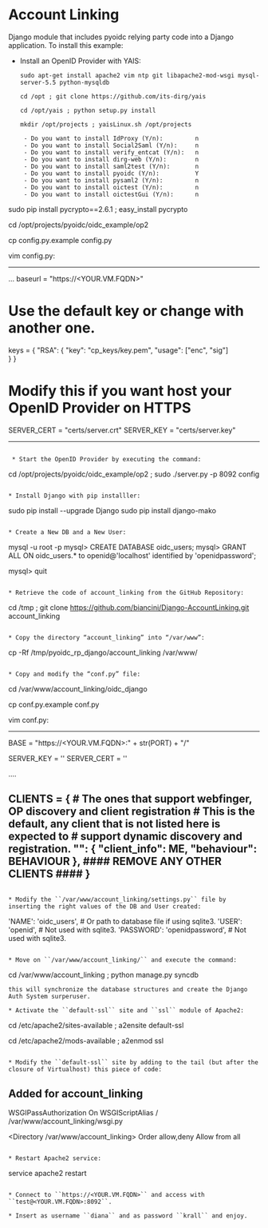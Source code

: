 Account Linking
===============

Django module that includes pyoidc relying party code into a Django application.
To install this example:
 * Install an OpenID Provider with YAIS:
   ```
   sudo apt-get install apache2 vim ntp git libapache2-mod-wsgi mysql-server-5.5 python-mysqldb

   cd /opt ; git clone https://github.com/its-dirg/yais

   cd /opt/yais ; python setup.py install

   mkdir /opt/projects ; yaisLinux.sh /opt/projects

	- Do you want to install IdProxy (Y/n):         n 
	- Do you want to install Social2Saml (Y/n):     n
	- Do you want to install verify_entcat (Y/n):   n 
	- Do you want to install dirg-web (Y/n):        n 
	- Do you want to install saml2test (Y/n):       n 
	- Do you want to install pyoidc (Y/n):          Y 
	- Do you want to install pysaml2 (Y/n):         n 
	- Do you want to install oictest (Y/n):         n 
	- Do you want to install oictestGui (Y/n):      n

  sudo pip install pycrypto==2.6.1 ; easy_install pycrypto

  cd /opt/projects/pyoidc/oidc_example/op2
	
  cp config.py.example config.py
	
  vim config.py:

  ---------------------------------------------------------------
  ...
  baseurl = "https://<YOUR.VM.FQDN>"
  # Use the default key or change with another one.
  keys = { 
        "RSA": {
            "key": "cp_keys/key.pem",
            "usage": ["enc", "sig"]			
        }
  }

  # Modify this if you want host your OpenID Provider on HTTPS 
  SERVER_CERT = "certs/server.crt" 
  SERVER_KEY = "certs/server.key"
	
  ---------------------------------------------------------------
```

 * Start the OpenID Provider by executing the command:
   ```
   cd /opt/projects/pyoidc/oidc_example/op2 ; sudo ./server.py -p 8092 config
   ```

 * Install Django with pip installler:
   ```
   sudo pip install --upgrade Django
   sudo pip install django-mako
   ```

 * Create a New DB and a New User:
   ```
   mysql -u root -p
   mysql> CREATE DATABASE oidc_users;
   mysql> GRANT ALL ON oidc_users.* to openid@'localhost' identified by 'openidpassword';
   
   mysql> quit
   ```

* Retrieve the code of account_linking from the GitHub Repository:
  ```
  cd /tmp ; git clone https://github.com/biancini/Django-AccountLinking.git account_linking
  ```

* Copy the directory “account_linking” into “/var/www”:
  ```
  cp -Rf /tmp/pyoidc_rp_django/account_linking /var/www/
  ```

* Copy and modify the “conf.py” file:
  ```
  cd /var/www/account_linking/oidc_django

  cp conf.py.example conf.py

  vim conf.py:

  ----------------------------------------------------------------------
  BASE = "https://<YOUR.VM.FQDN>:" + str(PORT) + "/"
	
  SERVER_KEY = ''
  SERVER_CERT = ''

  ....

  CLIENTS = {
      # The ones that support webfinger, OP discovery and client registration
      # This is the default, any client that is not listed here is expected to
      # support dynamic discovery and registration.
      "": {
          "client_info": ME,
          "behaviour": BEHAVIOUR
      },
      #### REMOVE ANY OTHER CLIENTS ####
  }
  ----------------------------------------------------------------------
  ```

* Modify the ``/var/www/account_linking/settings.py`` file by inserting the right values of the DB and User created:
  ```
  'NAME': 'oidc_users',                 # Or path to database file if using sqlite3.
  'USER': 'openid',                     # Not used with sqlite3.
  'PASSWORD': 'openidpassword',         # Not used with sqlite3.
  ```

* Move on ``/var/www/account_linking/`` and execute the command:
  ```
  cd /var/www/account_linking ; python manage.py syncdb
  ```
  this will synchronize the database structures and create the Django Auth System surperuser.

* Activate the ``default-ssl`` site and ``ssl`` module of Apache2:
  ```
  cd /etc/apache2/sites-available ; a2ensite default-ssl
	
  cd /etc/apache2/mods-available ; a2enmod ssl
  ```

* Modify the ``default-ssl`` site by adding to the tail (but after the closure of Virtualhost) this piece of code:
  ```
  ## Added for account_linking ##

  WSGIPassAuthorization On
  WSGIScriptAlias / /var/www/account_linking/wsgi.py

  <Directory /var/www/account_linking>
     <Files wsgi.py>
        Order allow,deny
        Allow from all
     </Files>
  </Directory>
  ```

* Restart Apache2 service:
  ```
  service apache2 restart
  ```

* Connect to ``https://<YOUR.VM.FQDN>`` and access with ``test@<YOUR.VM.FQDN>:8092``.

* Insert as username ``diana`` and as password ``krall`` and enjoy.

